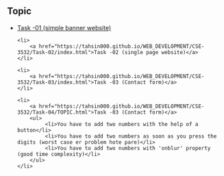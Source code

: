 
## Topic
<ul>
    <li> 
        <a href="https://tahsin000.github.io/WEB_DEVELOPMENT/CSE-3532/Task-01/index.html">Task -01 (simple banner website)</a>  
    </li>

    <li> 
        <a href="https://tahsin000.github.io/WEB_DEVELOPMENT/CSE-3532/Task-02/index.html">Task -02 (single page website)</a>  
    </li>

    <li> 
        <a href="https://tahsin000.github.io/WEB_DEVELOPMENT/CSE-3532/Task-03/index.html">Task -03 (Contact form)</a>  
    </li>

    <li> 
        <a href="https://tahsin000.github.io/WEB_DEVELOPMENT/CSE-3532/Task-04/TOPIC.html">Task -03 (Contact form)</a>  
        <ul>
             <li>You have to add two numbers with the help of a button</li>
             <li>You have to add two numbers as soon as you press the digits (worst case er problem hote pare)</li>
             <li>You have to add two numbers with 'onblur' property (good time complexity)</li>
        </ul>
    </li>
</ul>

